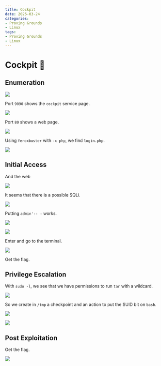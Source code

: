 ```yaml
---
title: Cockpit
date: 2025-03-24
categories:
- Proving Grounds
- Linux
tags:
- Proving Grounds
- Linux
---
```


# Cockpit 🔸
<!-- more -->

## Enumeration

![](../assets/Pasted%20image%2020250324170802.png)

Port `9090` shows the `cockpit` service page.

![](../assets/Pasted%20image%2020250324171014.png)

Port `80` shows a web page.

![](../assets/Pasted%20image%2020250324171100.png)

Using `feroxbuster` with `-x php`, we find `login.php`.

![](../assets/Pasted%20image%2020250324192352.png)

## Initial Access

And the web

![](../assets/Pasted%20image%2020250324192406.png)

It seems that there is a possible SQLi.

![](../assets/Pasted%20image%2020250324192458.png)

Putting `admin'-- -` works.

![](../assets/Pasted%20image%2020250324193553.png)

![](../assets/Pasted%20image%2020250324195254.png)

Enter and go to the terminal.

![](../assets/Pasted%20image%2020250324195432.png)

Get the flag.

## Privilege Escalation

With `sudo -l`, we see that we have permissions to run `tar` with a wildcard.

![](../assets/Pasted%20image%2020250324200330.png)

So we create in `/tmp` a checkpoint and an action to put the SUID bit on `bash`.

![](../assets/Pasted%20image%2020250324200416.png)

![](../assets/Pasted%20image%2020250324200443.png)

## Post Exploitation

Get the flag.

![](../assets/Pasted%20image%2020250324200510.png)
